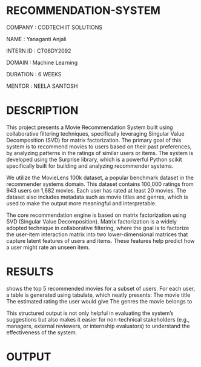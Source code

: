 # RECOMMENDATION-SYSTEM
COMPANY : CODTECH IT SOLUTIONS

NAME : Yanaganti Anjali

INTERN ID : CT06DY2092

DOMAIN : Machine Learning

DURATION : 6 WEEKS

MENTOR : NEELA SANTOSH
# DESCRIPTION
This project presents a Movie Recommendation System built using collaborative filtering techniques, specifically leveraging Singular Value Decomposition (SVD) for matrix factorization. The primary goal of this system is to recommend movies to users based on their past preferences, by analyzing patterns in the ratings of similar users or items. The system is developed using the Surprise library, which is a powerful Python scikit specifically built for building and analyzing recommender systems.

We utilize the MovieLens 100k dataset, a popular benchmark dataset in the recommender systems domain. This dataset contains 100,000 ratings from 943 users on 1,682 movies. Each user has rated at least 20 movies. The dataset also includes metadata such as movie titles and genres, which is used to make the output more meaningful and interpretable.

The core recommendation engine is based on matrix factorization using SVD (Singular Value Decomposition). Matrix factorization is a widely adopted technique in collaborative filtering, where the goal is to factorize the user-item interaction matrix into two lower-dimensional matrices that capture latent features of users and items. These features help predict how a user might rate an unseen item.

# RESULTS
shows the top 5 recommended movies for a subset of users. For each user, a table is generated using tabulate, which neatly presents: The movie title The estimated rating the user would give The genres the movie belongs to

This structured output is not only helpful in evaluating the system’s suggestions but also makes it easier for non-technical stakeholders (e.g., managers, external reviewers, or internship evaluators) to understand the effectiveness of the system.

# OUTPUT

